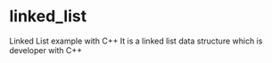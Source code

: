 # linked_list
Linked List example with C++
It is a linked list data structure which is developer with C++
